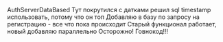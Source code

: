 AuthServerDataBased
Тут покрутился с датками решил sql timestamp использовать, потому что он топ
Добавляю в базу по запросу на регистрацию - все что пока происходит
Старый функционал работает, новый добавляю параллельно
<b1>Осторожно! Говнокод!!!</b1>
